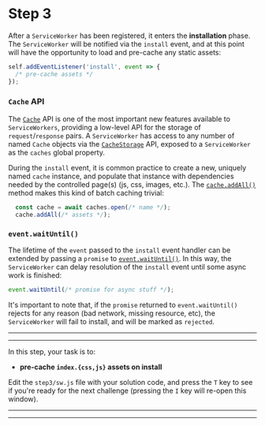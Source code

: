 # Step 3

After a `ServiceWorker` has been registered, it enters the **installation** phase. The `ServiceWorker` will be notified via the `install` event, and at this point will have the opportunity to load and pre-cache any static assets:

```js
self.addEventListener('install', event => {
  /* pre-cache assets */
});
```

### `Cache` API

The [`Cache`](https://developer.mozilla.org/en-US/docs/Web/API/Cache) API is one of the most important new features available to `ServiceWorkers`, providing a low-level API for the storage of `request`/`response` pairs. A `ServiceWorker` has access to any number of named `Cache` objects via the [`CacheStorage`](https://developer.mozilla.org/en-US/docs/Web/API/CacheStorage) API, exposed to a `ServiceWorker` as the `caches` global property.

During the `install` event, it is common practice to create a new, uniquely named `cache` instance, and populate that instance with dependencies needed by the controlled page(s) (js, css, images, etc.). The [`cache.addAll()`](https://developer.mozilla.org/en-US/docs/Web/API/Cache/addAll) method makes this kind of batch caching trivial:

```js
  const cache = await caches.open(/* name */);
  cache.addAll(/* assets */);
```

### `event.waitUntil()`

The lifetime of the `event` passed to the `install` event handler can be extended by passing a `promise` to [`event.waitUntil()`](https://developer.mozilla.org/en-US/docs/Web/API/ExtendableEvent/waitUntil). In this way, the `ServiceWorker` can delay resolution of the `install` event until some async work is finished:

```js
event.waitUntil(/* promise for async stuff */);
```

It's important to note that, if the `promise` returned to `event.waitUntil()` rejects for any reason (bad network, missing resource, etc), the `ServiceWorker` will fail to install, and will be marked as `rejected`.

---
---

In this step, your task is to:

- **pre-cache `index.{css,js}` assets on install**

Edit the `step3/sw.js` file with your solution code, and press the `T` key to see if you're ready for the next challenge (pressing the `I` key will re-open this window).

---
---